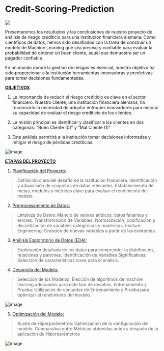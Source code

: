 # Credit-Scoring-Prediction
<div align=“center”> <img src="![image](https://github.com/davidcarrillo10288/Credit-Scoring-Prediction/assets/104275645/331eefc1-b352-4299-8590-8621f2087879)" width=“200” height=“200”></div>
               

Presentaremos los resultados y las conclusiones de nuestro proyecto de análisis de riesgo crediticio para una institución financiera alemana. Como científicos de datos, 
hemos sido desafiados con la tarea de construir un modelo de Machine Learning que sea preciso y confiable para evaluar la probabilidad de obtener un buen cliente, aquel 
que demuestra ser un pagador confiable.

En un mundo donde la gestión de riesgos es esencial, nuestro objetivo ha sido proporcionar a la institución herramientas innovadoras y predictivas para tomar decisiones 
fundamentadas.

**<ins>OBJETIVOS</ins>**

1. La importancia de reducir el riesgo crediticio es clave en el sector financiero. Nuestro cliente, una institución financiera alemana, ha reconocido la necesidad de
   adoptar enfoques innovadores para mejorar su capacidad de evaluar el riesgo crediticio de los clientes.
   
2. La misión principal es identificar y clasificar a los clientes en dos categorías: "Buen Cliente (0)" y "Mal Cliente (1)"
   
3. Este análisis permitirá a la institución tomar decisiones informadas y mitigar el riesgo de pérdidas crediticias.

![image](https://github.com/davidcarrillo10288/Credit-Scoring-Prediction/assets/104275645/786104a3-01c0-4d39-b4a5-8de4587717e4)

**<ins>ETAPAS DEL PROYECTO</ins>**

1. <ins>Planificación del Proyecto:</ins>

> Definición clara del desafío de la institución financiera.
> Identificación y adquisición de conjuntos de datos relevantes.
> Establecimiento de metas, modelos y métricas clave para evaluar el rendimiento del modelo.


2. <ins>Preprocesamiento de Datos:</ins>

> Limpieza de Datos: Manejo de valores atípicos, datos faltantes y errores.
> Transformación de Variables: Normalización, codificación y discretización de variables categóricas y numéricas.
> Feature Engineering: Creación de nuevas variables a partir de las existentes.


3. <ins>Análisis Exploratorio de Datos (EDA):</ins>

> Exploración detallada de los datos para comprender la distribución, relaciones y patrones.
> Identificación de Variables Significativas: Selección de características clave para el análisis.


4. <ins>Desarrollo del Modelo:</ins>

> Selección de los Modelos: Elección de algoritmos de machine learning adecuados para este tipo de desafíos.
> Entrenamiento y Prueba: Utilización de conjuntos de Entrenamiento y Prueba para optimizar el rendimiento del modelo.

![image](https://github.com/davidcarrillo10288/Credit-Scoring-Prediction/assets/104275645/dc35636b-d02b-4eb2-a8db-033cd8001ac5)


5. <ins>Optimización del Modelo:</ins>

> Ajuste de Hiperparámetros: Optimización de la configuración del modelo.
> Comparativa entre Métricas obtenidas antes y después de la aplicación de Hiperparámetros

![image](https://github.com/davidcarrillo10288/Credit-Scoring-Prediction/assets/104275645/94954807-3575-4e7e-9012-35fdff91106a)
